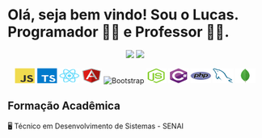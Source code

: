 # Olá, seja bem vindo! Sou o Lucas. Programador 👨‍💻 e Professor 👨‍🏫.

<div align="center">
  <img height="180em" src="https://github-readme-stats.vercel.app/api?username=lucassimionatooficial&show_icons=true&theme=tokyonight"/>
  <img height="180em" src="https://github-readme-stats.vercel.app/api/top-langs/?username=lucassimionatooficial&layout=compact&theme=tokyonight"/>
</div>
<br>

<div align="center">
  <img alt="Javascript" height="30" width="40" src="https://raw.githubusercontent.com/devicons/devicon/master/icons/javascript/javascript-original.svg">
  <img alt="Typescript" height="30" width="40" src="https://raw.githubusercontent.com/devicons/devicon/master/icons/typescript/typescript-original.svg">
  <img alt="React JS"   height="30" width="40" src="https://raw.githubusercontent.com/devicons/devicon/master/icons/react/react-original.svg">
  <img alt="Angular"    height="30" width="40" src="https://raw.githubusercontent.com/devicons/devicon/master/icons/angularjs/angularjs-original.svg">
  <img alt="Bootstrap"  height="30" width="40" src="https://cdn.jsdelivr.net/gh/devicons/devicon/icons/bootstrap/bootstrap-original.svg">
  <img alt="Node JS"    height="30" width="40" src="https://raw.githubusercontent.com/devicons/devicon/master/icons/nodejs/nodejs-original.svg">
  <img alt="C#"         height="30" width="40" src="https://raw.githubusercontent.com/devicons/devicon/master/icons/csharp/csharp-original.svg">
  <img alt="PHP"        height="30" width="40" src="https://raw.githubusercontent.com/devicons/devicon/master/icons/php/php-original.svg">
  <img alt="My SQL"     height="30" width="40" src="https://raw.githubusercontent.com/devicons/devicon/master/icons/mysql/mysql-original.svg">
  <img alt="Mongo DB"   height="30" width="40" src="https://raw.githubusercontent.com/devicons/devicon/master/icons/mongodb/mongodb-original.svg">
</div>

## Formação Acadêmica
🖥️ Técnico em Desenvolvimento de Sistemas - SENAI

<!-- ## Certificações
<div align="center">
  
</div> --->
